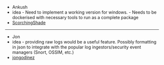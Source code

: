 - Ankush
- idea - Need to implement a working version for windows. - Needs to be dockerised with necessary tools to run as a complete package
- [ScorchingShade](https://github.com/ScorchingShade)
---
- Jon
- idea - providing raw logs would be a useful feature. Possibly formatting in json to integrate with the popular log ingestors/security event managers (Snort, OSSIM, etc.)
- [jongodinez](https://github.com/jongodinez)